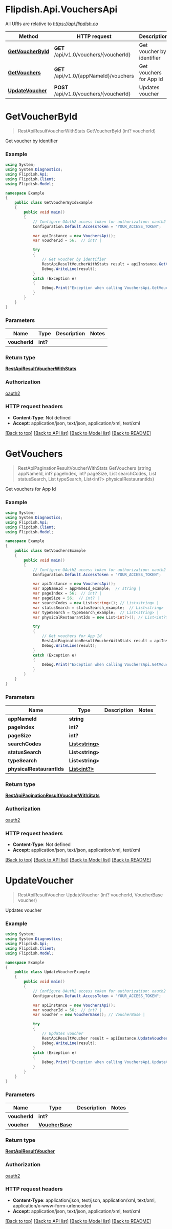 # Flipdish.Api.VouchersApi

All URIs are relative to *https://api.flipdish.co*

Method | HTTP request | Description
------------- | ------------- | -------------
[**GetVoucherById**](VouchersApi.md#getvoucherbyid) | **GET** /api/v1.0/vouchers/{voucherId} | Get voucher by identifier
[**GetVouchers**](VouchersApi.md#getvouchers) | **GET** /api/v1.0/{appNameId}/vouchers | Get vouchers for App Id
[**UpdateVoucher**](VouchersApi.md#updatevoucher) | **POST** /api/v1.0/vouchers/{voucherId} | Updates voucher


<a name="getvoucherbyid"></a>
# **GetVoucherById**
> RestApiResultVoucherWithStats GetVoucherById (int? voucherId)

Get voucher by identifier

### Example
```csharp
using System;
using System.Diagnostics;
using Flipdish.Api;
using Flipdish.Client;
using Flipdish.Model;

namespace Example
{
    public class GetVoucherByIdExample
    {
        public void main()
        {
            // Configure OAuth2 access token for authorization: oauth2
            Configuration.Default.AccessToken = "YOUR_ACCESS_TOKEN";

            var apiInstance = new VouchersApi();
            var voucherId = 56;  // int? | 

            try
            {
                // Get voucher by identifier
                RestApiResultVoucherWithStats result = apiInstance.GetVoucherById(voucherId);
                Debug.WriteLine(result);
            }
            catch (Exception e)
            {
                Debug.Print("Exception when calling VouchersApi.GetVoucherById: " + e.Message );
            }
        }
    }
}
```

### Parameters

Name | Type | Description  | Notes
------------- | ------------- | ------------- | -------------
 **voucherId** | **int?**|  | 

### Return type

[**RestApiResultVoucherWithStats**](RestApiResultVoucherWithStats.md)

### Authorization

[oauth2](../README.md#oauth2)

### HTTP request headers

 - **Content-Type**: Not defined
 - **Accept**: application/json, text/json, application/xml, text/xml

[[Back to top]](#) [[Back to API list]](../README.md#documentation-for-api-endpoints) [[Back to Model list]](../README.md#documentation-for-models) [[Back to README]](../README.md)

<a name="getvouchers"></a>
# **GetVouchers**
> RestApiPaginationResultVoucherWithStats GetVouchers (string appNameId, int? pageIndex, int? pageSize, List<string> searchCodes, List<string> statusSearch, List<string> typeSearch, List<int?> physicalRestaurantIds)

Get vouchers for App Id

### Example
```csharp
using System;
using System.Diagnostics;
using Flipdish.Api;
using Flipdish.Client;
using Flipdish.Model;

namespace Example
{
    public class GetVouchersExample
    {
        public void main()
        {
            // Configure OAuth2 access token for authorization: oauth2
            Configuration.Default.AccessToken = "YOUR_ACCESS_TOKEN";

            var apiInstance = new VouchersApi();
            var appNameId = appNameId_example;  // string | 
            var pageIndex = 56;  // int? | 
            var pageSize = 56;  // int? | 
            var searchCodes = new List<string>(); // List<string> | 
            var statusSearch = statusSearch_example;  // List<string> | 
            var typeSearch = typeSearch_example;  // List<string> | 
            var physicalRestaurantIds = new List<int?>(); // List<int?> | 

            try
            {
                // Get vouchers for App Id
                RestApiPaginationResultVoucherWithStats result = apiInstance.GetVouchers(appNameId, pageIndex, pageSize, searchCodes, statusSearch, typeSearch, physicalRestaurantIds);
                Debug.WriteLine(result);
            }
            catch (Exception e)
            {
                Debug.Print("Exception when calling VouchersApi.GetVouchers: " + e.Message );
            }
        }
    }
}
```

### Parameters

Name | Type | Description  | Notes
------------- | ------------- | ------------- | -------------
 **appNameId** | **string**|  | 
 **pageIndex** | **int?**|  | 
 **pageSize** | **int?**|  | 
 **searchCodes** | [**List&lt;string&gt;**](string.md)|  | 
 **statusSearch** | **List&lt;string&gt;**|  | 
 **typeSearch** | **List&lt;string&gt;**|  | 
 **physicalRestaurantIds** | [**List&lt;int?&gt;**](int?.md)|  | 

### Return type

[**RestApiPaginationResultVoucherWithStats**](RestApiPaginationResultVoucherWithStats.md)

### Authorization

[oauth2](../README.md#oauth2)

### HTTP request headers

 - **Content-Type**: Not defined
 - **Accept**: application/json, text/json, application/xml, text/xml

[[Back to top]](#) [[Back to API list]](../README.md#documentation-for-api-endpoints) [[Back to Model list]](../README.md#documentation-for-models) [[Back to README]](../README.md)

<a name="updatevoucher"></a>
# **UpdateVoucher**
> RestApiResultVoucher UpdateVoucher (int? voucherId, VoucherBase voucher)

Updates voucher

### Example
```csharp
using System;
using System.Diagnostics;
using Flipdish.Api;
using Flipdish.Client;
using Flipdish.Model;

namespace Example
{
    public class UpdateVoucherExample
    {
        public void main()
        {
            // Configure OAuth2 access token for authorization: oauth2
            Configuration.Default.AccessToken = "YOUR_ACCESS_TOKEN";

            var apiInstance = new VouchersApi();
            var voucherId = 56;  // int? | 
            var voucher = new VoucherBase(); // VoucherBase | 

            try
            {
                // Updates voucher
                RestApiResultVoucher result = apiInstance.UpdateVoucher(voucherId, voucher);
                Debug.WriteLine(result);
            }
            catch (Exception e)
            {
                Debug.Print("Exception when calling VouchersApi.UpdateVoucher: " + e.Message );
            }
        }
    }
}
```

### Parameters

Name | Type | Description  | Notes
------------- | ------------- | ------------- | -------------
 **voucherId** | **int?**|  | 
 **voucher** | [**VoucherBase**](VoucherBase.md)|  | 

### Return type

[**RestApiResultVoucher**](RestApiResultVoucher.md)

### Authorization

[oauth2](../README.md#oauth2)

### HTTP request headers

 - **Content-Type**: application/json, text/json, application/xml, text/xml, application/x-www-form-urlencoded
 - **Accept**: application/json, text/json, application/xml, text/xml

[[Back to top]](#) [[Back to API list]](../README.md#documentation-for-api-endpoints) [[Back to Model list]](../README.md#documentation-for-models) [[Back to README]](../README.md)

